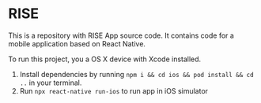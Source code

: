 # RISE

This is a repository with RISE App source code. It contains code for a mobile application based on React Native.


To run this project, you a OS X device with Xcode installed.
1. Install dependencies by running ```npm i && cd ios && pod install && cd ..``` in your terminal. 
2. Run ```npx react-native run-ios``` to run app in iOS simulator
